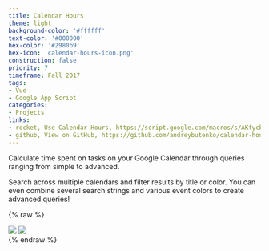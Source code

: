 ```yaml
---
title: Calendar Hours
theme: light
background-color: '#ffffff'
text-color: '#000000'
hex-color: '#2980b9'
hex-icon: 'calendar-hours-icon.png'
construction: false
priority: 7
timeframe: Fall 2017
tags:
- Vue
- Google App Script
categories:
- Projects
links:
- rocket, Use Calendar Hours, https://script.google.com/macros/s/AKfycbx5o3RitgxGoHj5UNUplln_bfe-_N_OijCZHOJHsjWWfnqHPMU/exec
- github, View on GitHub, https://github.com/andreybutenko/calendar-hours
---
```

Calculate time spent on tasks on your Google Calendar through queries ranging from simple to advanced.
<!-- more -->
Search across multiple calendars and filter results by title or color. You can even combine several search strings and various event colors to create advanced queries!

{% raw %}
<div class="gallery">
  <a data-fancybox="screenshots" href="/images/calendar-hours/calendar-hours-work.png" target="_blank"><img src="/images/calendar-hours/calendar-hours-work.png"></a>
  <a data-fancybox="screenshots" href="/images/calendar-hours/calendar-hours-friends.png" target="_blank"><img src="/images/calendar-hours/calendar-hours-friends.png"></a>
</div>
{% endraw %}

<script src="//code.jquery.com/jquery-3.2.1.min.js"></script>
<script src="https://cdnjs.cloudflare.com/ajax/libs/fancybox/3.0.47/jquery.fancybox.min.js"></script>
